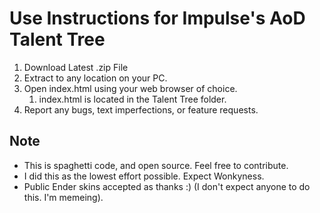 # Use Instructions for Impulse's AoD Talent Tree #

1. Download Latest .zip File
2. Extract to any location on your PC.
3. Open index.html using your web browser of choice.
	1. index.html is located in the Talent Tree folder.
4. Report any bugs, text imperfections, or feature requests.

## Note ##
- This is spaghetti code, and open source. Feel free to contribute.
- I did this as the lowest effort possible. Expect Wonkyness.
- Public Ender skins accepted as thanks :) (I don't expect anyone to do this. I'm memeing).
